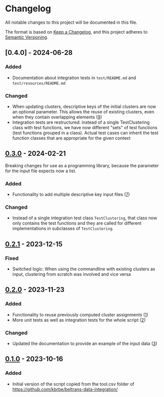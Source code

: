 # Changelog

All notable changes to this project will be documented in this file.

The format is based on [Keep a Changelog](https://keepachangelog.com/en/1.0.0/),
and this project adheres to [Semantic Versioning](https://semver.org/spec/v2.0.0.html).

## [0.4.0] - 2024-06-28

### Added

- Documentation about integration tests in `test/README.md` and `test/resources/README.md`

### Changed

- When updating clusters, descriptive keys of the initial clusters are now an optional parameter. This allows the reuse of existing clusters, even when they contain overlapping elements ([9](https://github.com/kbrbe/work-set-clustering/issues/9))
- Integration tests are restructured: instead of a single TestClustering class with test functions, we have now different "sets" of test functions (test functions grouped in a class). Actual test cases can inherit the test function classes that are appropriate for the given context

## [0.3.0] - 2024-02-21

Breaking changes for use as a programming library, because the parameter for the input file expects now a list.

### Added

- Functionality to add multiple descriptive key input files ([7](https://github.com/kbrbe/work-set-clustering/issues/7))

### Changed

- Instead of a single integration test class `TestClustering`, that class now only contains the test functions and they are called for different implementations in subclasses of `TestClustering`.

## [0.2.1] - 2023-12-15

### Fixed

- Switched logic: When using the commandline with existing clusters as input, clustering from scratch was involved and vice versa

## [0.2.0] - 2023-11-23

### Added

- Functionality to reuse previously computed cluster assignments ([1](https://github.com/kbrbe/work-set-clustering/issues/1))
- More unit tests as well as integration tests for the whole script ([2](https://github.com/kbrbe/work-set-clustering/issues/2))

### Changed

- Updated the documentation to provide an example of the input data ([3](https://github.com/kbrbe/work-set-clustering/issues/3))

## [0.1.0] - 2023-10-16

### Added

- Initial version of the script copied from the tool.csv folder of https://github.com/kbrbe/beltrans-data-integration/

[0.1.0]: https://github.com/kbrbe/work-set-clustering/releases/tag/v0.1.0
[0.2.0]: https://github.com/kbrbe/work-set-clustering/compare/v0.1.0...v0.2.0
[0.2.1]: https://github.com/kbrbe/work-set-clustering/compare/v0.2.0...v0.2.1
[0.3.0]: https://github.com/kbrbe/work-set-clustering/compare/v0.2.1...v0.3.0
